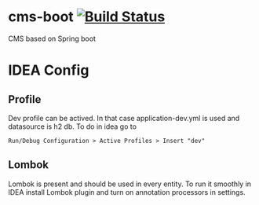 # cms-boot [![Build Status](https://travis-ci.com/buttasam/cms-boot.svg?token=XnPX8at6Nczst9oxaW5N&branch=master)](https://travis-ci.com/buttasam/cms-boot)
CMS based on Spring boot



# IDEA Config

## Profile

Dev profile can be actived. In that case application-dev.yml is used and datasource
is h2 db. To do in idea go to 
 
`Run/Debug Configuration > Active Profiles > Insert "dev"`  

## Lombok

Lombok is present and should be used in every entity. To run it smoothly in IDEA install Lombok plugin and 
turn on annotation processors in settings.
